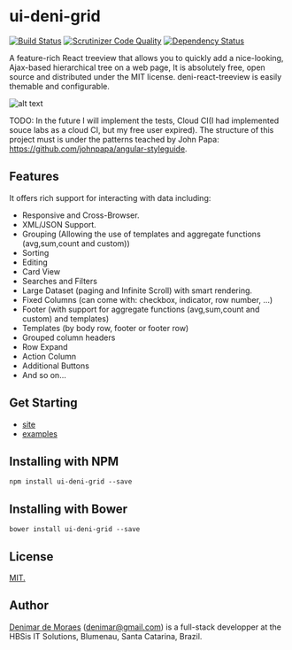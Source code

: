 # ui-deni-grid
[![Build Status](https://travis-ci.org/denimar/ui-deni-grid.svg?branch=master)](https://travis-ci.org/denimar/ui-deni-grid)
[![Scrutinizer Code Quality](https://scrutinizer-ci.com/g/denimar/ui-deni-grid/badges/quality-score.png?b=gh-pages)](https://scrutinizer-ci.com/g/denimar/ui-deni-grid/?branch=gh-pages)
[![Dependency Status](https://www.versioneye.com/user/projects/58654eb923f650003f475f8e/badge.svg?style=flat-square)](https://www.versioneye.com/user/projects/58654eb923f650003f475f8e)

A feature-rich React treeview that allows you to quickly add a nice-looking, Ajax-based hierarchical tree on a web page, It is absolutely free, open source and distributed under the MIT license. deni-react-treeview is easily themable and configurable.

![alt text](https://denimar.github.io/ui-deni-grid/examples/images/ui-deni-grid.png)

TODO: In the future I will implement the tests, Cloud CI(I had implemented souce labs as a cloud CI, but my free user expired).
The structure of this project must is under the patterns teached by John Papa: https://github.com/johnpapa/angular-styleguide.


## Features
It offers rich support for interacting with data including:

  * Responsive and Cross-Browser.
  * XML/JSON Support.
  * Grouping (Allowing the use of templates and aggregate functions (avg,sum,count and custom))
  * Sorting
  * Editing
  * Card View
  * Searches and Filters
  * Large Dataset (paging and Infinite Scroll) with smart rendering.
  * Fixed Columns (can come with: checkbox, indicator, row number, ...)
  * Footer (with support for aggregate functions (avg,sum,count and custom) and templates)
  * Templates (by body row, footer or footer row)
  * Grouped column headers
  * Row Expand
  * Action Column
  * Additional Buttons
  * And so on...
  
## Get Starting
  * [site](https://denimar.github.io/ui-deni-grid/)
  * [examples](https://denimar.github.io/ui-deni-grid/examples)
  

## Installing with NPM

```
npm install ui-deni-grid --save
```

## Installing with Bower

```
bower install ui-deni-grid --save
```

## License

[MIT.](https://raw.githubusercontent.com/denimar/deni-react-treeview/master/LICENSE-MIT)

## Author

[Denimar de Moraes](http://github.com/denimar) (denimar@gmail.com) is a full-stack developper at the HBSis IT Solutions, Blumenau, Santa Catarina, Brazil.
